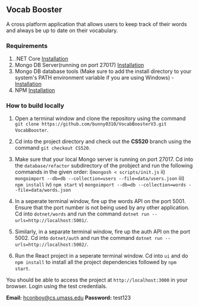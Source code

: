 ## Vocab Booster
A cross platform application that allows users to keep track of their words and always be up to date on their vocabulary.

### Requirements
1. .NET Core [Installation](https://dotnet.microsoft.com/en-us/download)
3. Mongo DB Server(running on port 27017) [Installation](https://www.mongodb.com/try/download/community)
4. Mongo DB database tools (Make sure to add the install directory to your system's PATH environment variable if you are using Windows) - [Installation](https://www.mongodb.com/docs/database-tools/installation/installation-windows/#installation)
5. NPM [Installation](https://docs.npmjs.com/downloading-and-installing-node-js-and-npm)

### How to build locally

1. Open a terminal window and clone the repository using the command `git clone https://github.com/bunny0310/VocabBoosterV3.git VocabBooster`.
2. Cd into the project directory and check out the **CS520** branch using the command `git checkout CS520`.
3. Make sure that your local Mongo server is running on port 27017. Cd into the `database/refactor` subdirectory of the probject and run the following commands in the given order:
  i)`mongosh < scripts/init.js`
  ii) `mongoimport --db=db --collection=users --file=data/users.json`
  iii) `npm install`
  iv) `npm start`
  v) `mongoimport --db=db --collection=words --file=data/words.json`
  
4. In a seperate terminal window, fire up the words API on the port 5001. Ensure that the port number is not being used by any other application. Cd into `dotnet/words` and run the command `dotnet run --urls=http://localhost:5001/`.
5. Similarly, in a separate terminal window, fire up the auth API on the port 5002. Cd into `dotnet/auth` and run the command `dotnet run --urls=http://localhost:5002/`.
6. Run the React project in a seperate terminal window. Cd into `ui` and do `npm install` to install all the project dependencies followed by `npm start`.

You should be able to access the project at `http://localhost:3000` in your browser. Login using the test credentials.

**Email:** hconboy@cs.umass.edu
**Password:** test123
